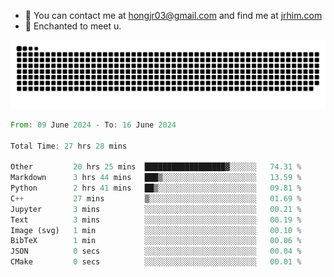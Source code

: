 - 📧 You can contact me at hongjr03@gmail.com and find me at [jrhim.com](https://jrhim.com/)
- 💜 Enchanted to meet u.

![snake_animation](https://raw.githubusercontent.com/hongjr03/hongjr03/output/github-contribution-grid-snake.svg)

<!--START_SECTION:waka-->

```rust
From: 09 June 2024 - To: 16 June 2024

Total Time: 27 hrs 28 mins

Other         20 hrs 25 mins  ██████████████████▓░░░░░░   74.31 %
Markdown      3 hrs 44 mins   ███▒░░░░░░░░░░░░░░░░░░░░░   13.59 %
Python        2 hrs 41 mins   ██▒░░░░░░░░░░░░░░░░░░░░░░   09.81 %
C++           27 mins         ▒░░░░░░░░░░░░░░░░░░░░░░░░   01.69 %
Jupyter       3 mins          ░░░░░░░░░░░░░░░░░░░░░░░░░   00.21 %
Text          3 mins          ░░░░░░░░░░░░░░░░░░░░░░░░░   00.19 %
Image (svg)   1 min           ░░░░░░░░░░░░░░░░░░░░░░░░░   00.10 %
BibTeX        1 min           ░░░░░░░░░░░░░░░░░░░░░░░░░   00.06 %
JSON          0 secs          ░░░░░░░░░░░░░░░░░░░░░░░░░   00.04 %
CMake         0 secs          ░░░░░░░░░░░░░░░░░░░░░░░░░   00.01 %
```

<!--END_SECTION:waka-->

